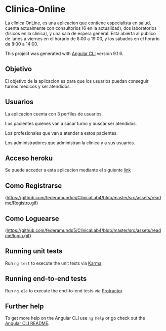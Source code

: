 # Clinica-Online
La clínica OnLine,  es una aplicacion que contiene especialista en salud, cuenta
actualmente con consultorios (6 en la actualidad),
dos laboratorios (físicos en la clínica), y una sala
de espera general. Está abierta al público de lunes
a viernes en el horario de 8:00 a 19:00, y los
sábados en el horario de 8:00 a 14:00.

This project was generated with [Angular CLI](https://github.com/angular/angular-cli) version 9.1.6.

## Objetivo

El objetivo de la aplicacion es para que los usuarios puedan conseguir turnos medicos y ser atendidos.

## Usuarios

La aplicacion cuenta con 3 perfiles de usuarios.

Los pacientes quienes van a sacar turno y buscar ser atendidos.

Los profesionales que van a atender a estos pacientes.

Los administradores que administran la clinica y a sus usuarios.

## Acceso heroku

Se puede acceder a esta aplicacion mediante el siguiente [link](https://clinicafr.herokuapp.com/)


## Como Registrarse
(https://github.com/federamundo5/ClinicaLab4/blob/master/src/assets/readme/Registro.gif)
## Como Loguearse

(https://github.com/federamundo5/ClinicaLab4/blob/master/src/assets/readme/login.gif)

## Running unit tests

Run `ng test` to execute the unit tests via [Karma](https://karma-runner.github.io).

## Running end-to-end tests

Run `ng e2e` to execute the end-to-end tests via [Protractor](http://www.protractortest.org/).

## Further help

To get more help on the Angular CLI use `ng help` or go check out the [Angular CLI README](https://github.com/angular/angular-cli/blob/master/README.md).
